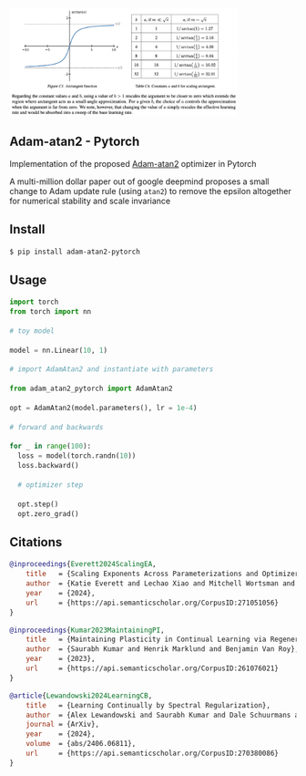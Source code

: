 <img src="./adam-atan2.png" width="400px"></img>

## Adam-atan2 - Pytorch

Implementation of the proposed <a href="https://arxiv.org/abs/2407.05872">Adam-atan2</a> optimizer in Pytorch

A multi-million dollar paper out of google deepmind proposes a small change to Adam update rule (using `atan2`) to remove the epsilon altogether for numerical stability and scale invariance

## Install

```bash
$ pip install adam-atan2-pytorch
```

## Usage

```python
import torch
from torch import nn

# toy model

model = nn.Linear(10, 1)

# import AdamAtan2 and instantiate with parameters

from adam_atan2_pytorch import AdamAtan2

opt = AdamAtan2(model.parameters(), lr = 1e-4)

# forward and backwards

for _ in range(100):
  loss = model(torch.randn(10))
  loss.backward()

  # optimizer step

  opt.step()
  opt.zero_grad()
```

## Citations

```bibtex
@inproceedings{Everett2024ScalingEA,
    title   = {Scaling Exponents Across Parameterizations and Optimizers},
    author  = {Katie Everett and Lechao Xiao and Mitchell Wortsman and Alex Alemi and Roman Novak and Peter J. Liu and Izzeddin Gur and Jascha Narain Sohl-Dickstein and Leslie Pack Kaelbling and Jaehoon Lee and Jeffrey Pennington},
    year    = {2024},
    url     = {https://api.semanticscholar.org/CorpusID:271051056}
}
```

```bibtex
@inproceedings{Kumar2023MaintainingPI,
    title   = {Maintaining Plasticity in Continual Learning via Regenerative Regularization},
    author  = {Saurabh Kumar and Henrik Marklund and Benjamin Van Roy},
    year    = {2023},
    url     = {https://api.semanticscholar.org/CorpusID:261076021}
}
```

```bibtex
@article{Lewandowski2024LearningCB,
    title   = {Learning Continually by Spectral Regularization},
    author  = {Alex Lewandowski and Saurabh Kumar and Dale Schuurmans and Andr'as Gyorgy and Marlos C. Machado},
    journal = {ArXiv},
    year    = {2024},
    volume  = {abs/2406.06811},
    url     = {https://api.semanticscholar.org/CorpusID:270380086}
}
```
